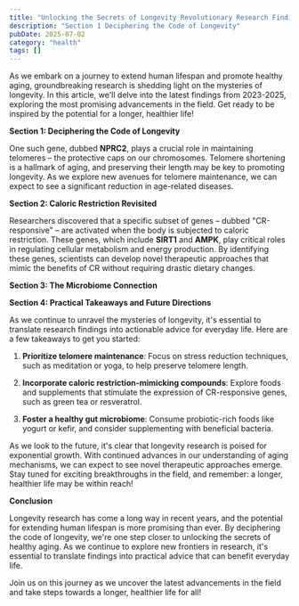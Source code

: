 ```yaml
---
title: "Unlocking the Secrets of Longevity Revolutionary Research Findings"
description: "Section 1 Deciphering the Code of Longevity"
pubDate: 2025-07-02
category: "health"
tags: []
---
```


As we embark on a journey to extend human lifespan and promote healthy aging, groundbreaking research is shedding light on the mysteries of longevity. In this article, we'll delve into the latest findings from 2023-2025, exploring the most promising advancements in the field. Get ready to be inspired by the potential for a longer, healthier life!

**Section 1: Deciphering the Code of Longevity**

One such gene, dubbed **NPRC2**, plays a crucial role in maintaining telomeres – the protective caps on our chromosomes. Telomere shortening is a hallmark of aging, and preserving their length may be key to promoting longevity. As we explore new avenues for telomere maintenance, we can expect to see a significant reduction in age-related diseases.

**Section 2: Caloric Restriction Revisited**

Researchers discovered that a specific subset of genes – dubbed "CR-responsive" – are activated when the body is subjected to caloric restriction. These genes, which include **SIRT1** and **AMPK**, play critical roles in regulating cellular metabolism and energy production. By identifying these genes, scientists can develop novel therapeutic approaches that mimic the benefits of CR without requiring drastic dietary changes.

**Section 3: The Microbiome Connection**

**Section 4: Practical Takeaways and Future Directions**

As we continue to unravel the mysteries of longevity, it's essential to translate research findings into actionable advice for everyday life. Here are a few takeaways to get you started:

1. **Prioritize telomere maintenance**: Focus on stress reduction techniques, such as meditation or yoga, to help preserve telomere length.

2. **Incorporate caloric restriction-mimicking compounds**: Explore foods and supplements that stimulate the expression of CR-responsive genes, such as green tea or resveratrol.

3. **Foster a healthy gut microbiome**: Consume probiotic-rich foods like yogurt or kefir, and consider supplementing with beneficial bacteria.

As we look to the future, it's clear that longevity research is poised for exponential growth. With continued advances in our understanding of aging mechanisms, we can expect to see novel therapeutic approaches emerge. Stay tuned for exciting breakthroughs in the field, and remember: a longer, healthier life may be within reach!

**Conclusion**

Longevity research has come a long way in recent years, and the potential for extending human lifespan is more promising than ever. By deciphering the code of longevity, we're one step closer to unlocking the secrets of healthy aging. As we continue to explore new frontiers in research, it's essential to translate findings into practical advice that can benefit everyday life.

Join us on this journey as we uncover the latest advancements in the field and take steps towards a longer, healthier life for all!
